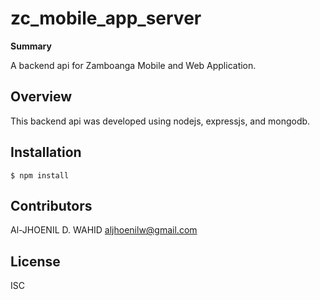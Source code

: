 # zc_mobile_app_server


**Summary** 

A backend api for Zamboanga Mobile and Web Application. 

## Overview

This backend api was developed using nodejs, expressjs, and mongodb.

## Installation

```
$ npm install
```


## Contributors

Al-JHOENIL D. WAHID
aljhoenilw@gmail.com

## License

ISC